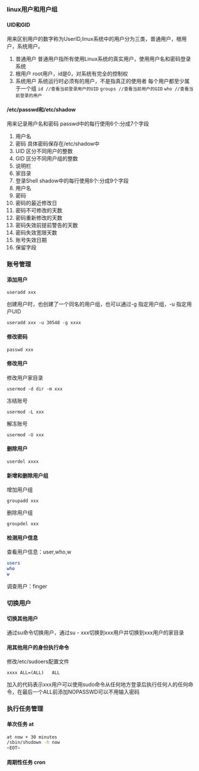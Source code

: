 ### linux用户和用户组

#### UID和GID

用来区别用户的数字称为UserID,linux系统中的用户分为三类，普通用户，根用户，系统用户。

1. 普通用户
   普通用户指所有使用Linux系统的真实用户，使用用户名和密码登录系统
2. 根用户
   root用户，id是0，对系统有完全的控制权
3. 系统用户
   系统运行时必须有的用户，不是指真正的使用者
   每个用户都至少属于一个组
   `id //查看当前登录用户的UID`
   `groups //查看当前用户的GID`
   `who //查看当前登录的用户`

#### /etc/passwd和/etc/shadow

用来记录用户名和密码
passwd中的每行使用6个:分成7个字段

1. 用户名
2. 密码 具体密码保存在/etc/shadow中
3. UID 区分不同用户的整数
4. GID 区分不同用户组的整数
5. 说明栏
6. 家目录
7. 登录Shell
   shadow中的每行使用8个:分成9个字段
8. 用户名
9. 密码
10. 密码的最近修改日
11. 密码不可修改的天数
12. 密码重新修改的天数
13. 密码失效前提前警告的天数
14. 密码失效宽限天数
15. 账号失效日期
16. 保留字段

### 账号管理

#### 添加用户

`useradd xxx`

创建用户时，也创建了一个同名的用户组，也可以通过-g 指定用户组，-u 指定用户UID

`useradd xxx -u 30548 -g xxxx`

#### 修改密码

`passwd xxx`

#### 修改用户

修改用户家目录

`usermod -d dir -m xxx`

冻结账号

`usermod -L xxx`

解冻账号

`usermod -U xxx`

#### 删除用户

`userdel xxxx`

#### 新增和删除用户组

增加用户组

`groupadd xxx`

删除用户组

`groupdel xxx`

#### 检测用户信息

查看用户信息：user,who,w

```bash
users
who 
w
```

调查用户：finger

### 切换用户

#### 切换其他用户

通过su命令切换用户，通过su - xxx切换到xxx用户并切换到xxx用户的家目录

#### 用其他用户的身份执行命令

修改/etc/sudoers配置文件

`xxxx ALL=(ALL)   ALL`

加入的代码表示xxx用户可以使用sudo命令从任何地方登录后执行任何人的任何命令，在最后一个ALL前添加NOPASSWD可以不用输入密码

### 执行任务管理

#### 单次任务 at

```bash
at now + 30 minutes
/sbin/shudown -h now 
<EOT>
```

#### 周期性任务 cron
